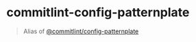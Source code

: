 # commitlint-config-patternplate

> Alias of [@commitlint/config-patternplate](https://www.npmjs.com/package/@commitlint/config-patternplate)
